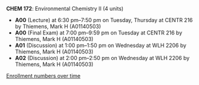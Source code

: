 **CHEM 172**: Environmental Chemistry II (4 units)

- **A00** (Lecture) at 6:30 pm–7:50 pm on Tuesday, Thursday at CENTR 216 by Thiemens, Mark H (A01140503)
- **A00** (Final Exam) at 7:00 pm–9:59 pm on Tuesday at CENTR 216 by Thiemens, Mark H (A01140503)
- **A01** (Discussion) at 1:00 pm–1:50 pm on Wednesday at WLH 2206 by Thiemens, Mark H (A01140503)
- **A02** (Discussion) at 2:00 pm–2:50 pm on Wednesday at WLH 2206 by Thiemens, Mark H (A01140503)

[Enrollment numbers over time](./CHEM172.tsv)
